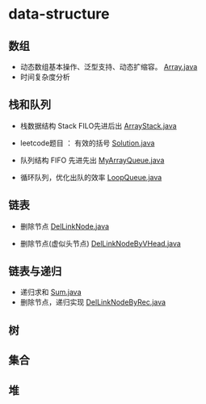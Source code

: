 # data-structure
## 数组
- 动态数组基本操作、泛型支持、动态扩缩容。
[Array.java](src/main/java/com/ganymede/arrays/Array.java)
- 时间复杂度分析

## 栈和队列
- 栈数据结构 Stack FILO先进后出
[ArrayStack.java](src/main/java/com/ganymede/stack/ArrayStack.java)

- leetcode题目 ： 有效的括号 
[Solution.java](src/main/java/com/ganymede/stack/Solution.java)


- 队列结构 FIFO 先进先出
[MyArrayQueue.java](src/main/java/com/ganymede/queue/MyArrayQueue.java)

- 循环队列，优化出队的效率
[LoopQueue.java](src/main/java/com/ganymede/queue/LoopQueue.java)

## 链表
- 删除节点
[DelLinkNode.java](src/main/java/com/ganymede/link/DelLinkNode.java)

- 删除节点(虚似头节点)
[DelLinkNodeByVHead.java](src/main/java/com/ganymede/link/DelLinkNodeByVHead.java)


## 链表与递归
- 递归求和
[Sum.java](src/main/java/com/ganymede/recursion/Sum.java)
- 删除节点，递归实现
[DelLinkNodeByRec.java](src/main/java/com/ganymede/recursion/DelLinkNodeByRec.java)

## 树


## 集合


## 堆


